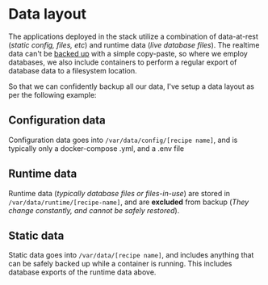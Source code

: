 # Data layout

The applications deployed in the stack utilize a combination of data-at-rest (_static config, files, etc_) and runtime data (_live database files_). The realtime data can't be [backed up](/recipes/duplicity) with a simple copy-paste, so where we employ databases, we also include containers to perform a regular export of database data to a filesystem location.

So that we can confidently backup all our data, I've setup a data layout as per the following example:

## Configuration data

Configuration data goes into `/var/data/config/[recipe name]`, and is typically only a docker-compose .yml, and a .env file

## Runtime data

Runtime data (*typically database files or files-in-use*) are stored in `/var/data/runtime/[recipe-name]`, and are **excluded** from backup (_They change constantly, and cannot be safely restored_).

## Static data

Static data goes into `/var/data/[recipe name]`, and includes anything that can be safely backed up while a container is running. This includes database exports of the runtime data above.

